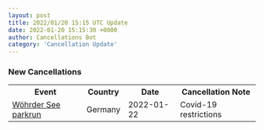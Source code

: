 ```yaml
---
layout: post
title: 2022/01/20 15:15 UTC Update
date: 2022-01-20 15:15:30 +0000
author: Cancellations Bot
category: 'Cancellation Update'
---
```


<h3>New Cancellations</h3>
<div class='hscrollable'>
<table style='width: 100%'>
    <tr>
        <th>Event</th>
        <th>Country</th>
        <th>Date</th>
        <th>Cancellation Note</th>
    </tr>
    <tr>
        <td><a href="https://www.parkrun.com.de/woehrdersee">Wöhrder See parkrun</a></td>
        <td>Germany</td>
        <td>2022-01-22</td>
        <td>Covid-19 restrictions</td>
    </tr>
</table>
</div>
